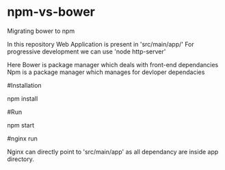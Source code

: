 # npm-vs-bower
Migrating bower to npm

In this repository Web Application is present in 'src/main/app/'
For progressive development we can use 'node http-server'

Here Bower is package manager which deals with front-end dependancies
Npm is a package manager which manages for devloper dependacies

#Installation

npm install

#Run

npm start

#nginx run

Nginx can directly point to 'src/main/app' as all dependancy are inside app directory.
